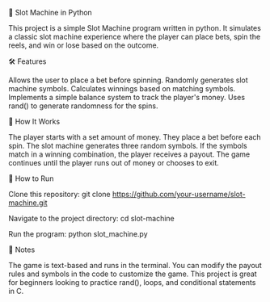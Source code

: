 🎰 Slot Machine in Python

This project is a simple Slot Machine program written in python. It simulates a classic slot machine experience where the player can place bets, spin the reels, and win or lose based on the outcome.

🛠 Features

Allows the user to place a bet before spinning.
Randomly generates slot machine symbols.
Calculates winnings based on matching symbols.
Implements a simple balance system to track the player's money.
Uses rand() to generate randomness for the spins.

📌 How It Works

The player starts with a set amount of money.
They place a bet before each spin.
The slot machine generates three random symbols.
If the symbols match in a winning combination, the player receives a payout.
The game continues until the player runs out of money or chooses to exit.

🚀 How to Run

Clone this repository:
git clone https://github.com/your-username/slot-machine.git


Navigate to the project directory:
cd slot-machine

Run the program:
python slot_machine.py

📝 Notes

The game is text-based and runs in the terminal.
You can modify the payout rules and symbols in the code to customize the game.
This project is great for beginners looking to practice rand(), loops, and conditional statements in C.
